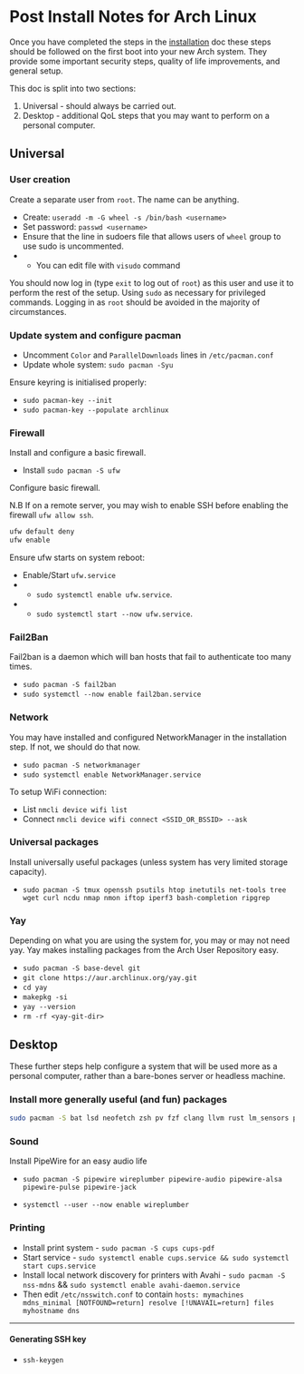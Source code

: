 # Post Install Notes for Arch Linux

Once you have completed the steps in the [installation](./installation.md) doc these steps should be followed on the first boot into your new Arch system. They provide some important security steps, quality of life improvements, and general setup. 

This doc is split into two sections:

1. Universal - should always be carried out.
2. Desktop - additional QoL steps that you may want to perform on a personal computer.

## Universal

### User creation

Create a separate user from `root`. The name can be anything.

- Create: `useradd -m -G wheel -s /bin/bash <username>`
- Set password: `passwd <username>`
- Ensure that the line in sudoers file that allows users of `wheel` group to use sudo is uncommented.
- - You can edit file with `visudo` command

You should now log in (type `exit` to log out of `root`) as this user and use it to perform the rest of the setup. Using `sudo` as necessary for privileged commands. Logging in as `root` should be avoided in the majority of circumstances.

### Update system and configure pacman


- Uncomment `Color` and `ParallelDownloads` lines in `/etc/pacman.conf`
- Update whole system: `sudo pacman -Syu`

Ensure keyring is initialised properly:

- `sudo pacman-key --init`
- `sudo pacman-key --populate archlinux`

### Firewall

Install and configure a basic firewall.

- Install `sudo pacman -S ufw`

Configure basic firewall.

N.B If on a remote server, you may wish to enable SSH before enabling the firewall `ufw allow ssh`.

``` bash
ufw default deny
ufw enable
```

Ensure ufw starts on system reboot:

- Enable/Start `ufw.service`
- - `sudo systemctl enable ufw.service`.
- - `sudo systemctl start --now ufw.service`.

### Fail2Ban

Fail2ban is a daemon which will ban hosts that fail to authenticate too many times.

- `sudo pacman -S fail2ban`
- `sudo systemctl --now enable fail2ban.service`


### Network

You may have installed and configured NetworkManager in the installation step. If not, we should do that now.

- `sudo pacman -S networkmanager`
- `sudo systemctl enable NetworkManager.service`

To setup WiFi connection:

- List `nmcli device wifi list`
- Connect `nmcli device wifi connect <SSID_OR_BSSID> --ask`

### Universal packages

Install universally useful packages (unless system has very limited storage capacity).

- `sudo pacman -S tmux openssh psutils htop inetutils net-tools tree wget curl ncdu nmap nmon iftop iperf3 bash-completion ripgrep`

### Yay

Depending on what you are using the system for, you may or may not need yay. Yay makes installing packages from the Arch User Repository easy.

- `sudo pacman -S base-devel git`
- `git clone https://aur.archlinux.org/yay.git`
- `cd yay`
- `makepkg -si`
- `yay --version`
- `rm -rf <yay-git-dir>`

## Desktop

These further steps help configure a system that will be used more as a personal computer, rather than a bare-bones server or headless machine.

### Install more generally useful (and fun) packages


``` bash
sudo pacman -S bat lsd neofetch zsh pv fzf clang llvm rust lm_sensors python-pip imagemagick jq github-cli lolcat neovim nvm 
```



### Sound

Install PipeWire for an easy audio life

- `sudo pacman -S pipewire wireplumber pipewire-audio pipewire-alsa pipewire-pulse pipewire-jack`

- `systemctl --user --now enable wireplumber`

### Printing

- Install print system - `sudo pacman -S cups cups-pdf`
- Start service - `sudo systemctl enable cups.service && sudo systemctl start cups.service`
- Install local network discovery for printers with Avahi - `sudo pacman -S nss-mdns` && `sudo systemctl enable avahi-daemon.service`
- Then edit `/etc/nsswitch.conf` to contain `hosts: mymachines mdns_minimal [NOTFOUND=return] resolve [!UNAVAIL=return] files myhostname dns`

---

#### Generating SSH key

- `ssh-keygen`
